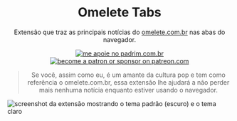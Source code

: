 <h1 align="center">Omelete Tabs</h1>
<p align="center">Extensão que traz as principais notícias do <a href="https://www.omelete.com.br">omelete.com.br</a> nas abas do navegador.</p>
<p align="center">
<a href="https://www.padrim.com.br/daltonmenezes"><img src="https://img.shields.io/badge/me%20apoie-padrim-yellow.svg" alt="me apoie no padrim.com.br" /></a>
<a href="https://www.patreon.com/daltonmenezes"><img src="https://img.shields.io/badge/me%20apoie-patreon-yellow.svg" alt="become a patron or sponsor on patreon.com" /></a> 
</p>

<blockquote align="center"> Se você, assim como eu, é um amante da cultura pop e tem como referência o omelete.com.br, essa extensão lhe ajudará a não perder mais nenhuma notícia enquanto estiver usando o navegador. </blockquote>

<img src="https://i.imgur.com/XWyK76V.png" alt="screenshot da extensão mostrando o tema padrão (escuro) e o tema claro"/>
